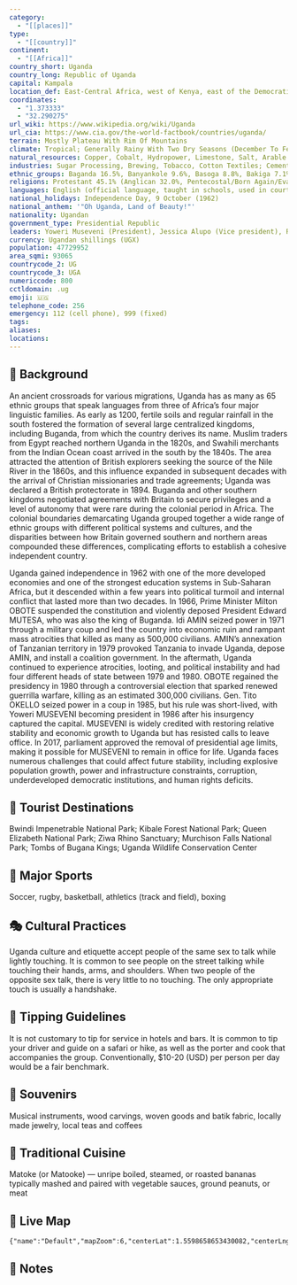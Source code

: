 ```yaml
---
category:
  - "[[places]]"
type:
  - "[[country]]"
continent:
  - "[[Africa]]"
country_short: Uganda
country_long: Republic of Uganda
capital: Kampala
location_def: East-Central Africa, west of Kenya, east of the Democratic Republic of the Congo
coordinates:
  - "1.373333"
  - "32.290275"
url_wiki: https://www.wikipedia.org/wiki/Uganda
url_cia: https://www.cia.gov/the-world-factbook/countries/uganda/
terrain: Mostly Plateau With Rim Of Mountains
climate: Tropical; Generally Rainy With Two Dry Seasons (December To February, June To August); Semiarid In Northeast
natural_resources: Copper, Cobalt, Hydropower, Limestone, Salt, Arable Land, Gold
industries: Sugar Processing, Brewing, Tobacco, Cotton Textiles; Cement, Steel Production
ethnic_groups: Baganda 16.5%, Banyankole 9.6%, Basoga 8.8%, Bakiga 7.1%, Iteso 7%, Langi 6.3%, Bagisu 4.9%, Acholi 4.4%, Lugbara 3.3%, other 32.1% (2014 est.)
religions: Protestant 45.1% (Anglican 32.0%, Pentecostal/Born Again/Evangelical 11.1%, Seventh Day Adventist 1.7%, Baptist .3%), Roman Catholic 39.3%, Muslim 13.7%, other 1.6%, none 0.2% (2014 est.)
languages: English (official language, taught in schools, used in courts of law and by most newspapers and some radio broadcasts), Ganda or Luganda (most widely used of the Niger-Congo languages and the language used most often in the capital), other Niger-Congo languages, Nilo-Saharan languages, Swahili (official), Arabic
national_holidays: Independence Day, 9 October (1962)
national_anthem: '"Oh Uganda, Land of Beauty!"'
nationality: Ugandan
government_type: Presidential Republic
leaders: Yoweri Museveni (President), Jessica Alupo (Vice president), Robinah Nabbanja (Prime minister)
currency: Ugandan shillings (UGX)
population: 47729952
area_sqmi: 93065
countrycode_2: UG
countrycode_3: UGA
numericcode: 800
cctldomain: .ug
emoji: 🇺🇬
telephone_code: 256
emergency: 112 (cell phone), 999 (fixed)
tags: 
aliases: 
locations:
---
```

## 🌱 Background
An ancient crossroads for various migrations, Uganda has as many as 65 ethnic groups that speak languages from three of Africa’s four major linguistic families. As early as 1200, fertile soils and regular rainfall in the south fostered the formation of several large centralized kingdoms, including Buganda, from which the country derives its name. Muslim traders from Egypt reached northern Uganda in the 1820s, and Swahili merchants from the Indian Ocean coast arrived in the south by the 1840s. The area attracted the attention of British explorers seeking the source of the Nile River in the 1860s, and this influence expanded in subsequent decades with the arrival of Christian missionaries and trade agreements; Uganda was declared a British protectorate in 1894. Buganda and other southern kingdoms negotiated agreements with Britain to secure privileges and a level of autonomy that were rare during the colonial period in Africa. The colonial boundaries demarcating Uganda grouped together a wide range of ethnic groups with different political systems and cultures, and the disparities between how Britain governed southern and northern areas compounded these differences, complicating efforts to establish a cohesive independent country.

Uganda gained independence in 1962 with one of the more developed economies and one of the strongest education systems in Sub-Saharan Africa, but it descended within a few years into political turmoil and internal conflict that lasted more than two decades. In 1966, Prime Minister Milton OBOTE suspended the constitution and violently deposed President Edward MUTESA, who was also the king of Buganda. Idi AMIN seized power in 1971 through a military coup and led the country into economic ruin and rampant mass atrocities that killed as many as 500,000 civilians. AMIN’s annexation of Tanzanian territory in 1979 provoked Tanzania to invade Uganda, depose AMIN, and install a coalition government. In the aftermath, Uganda continued to experience atrocities, looting, and political instability and had four different heads of state between 1979 and 1980. OBOTE regained the presidency in 1980 through a controversial election that sparked renewed guerrilla warfare, killing as an estimated 300,000 civilians. Gen. Tito OKELLO seized power in a coup in 1985, but his rule was short-lived, with Yoweri MUSEVENI becoming president in 1986 after his insurgency captured the capital. MUSEVENI is widely credited with restoring relative stability and economic growth to Uganda but has resisted calls to leave office. In 2017, parliament approved the removal of presidential age limits, making it possible for MUSEVENI to remain in office for life. Uganda faces numerous challenges that could affect future stability, including explosive population growth, power and infrastructure constraints, corruption, underdeveloped democratic institutions, and human rights deficits.

## 📌 Tourist Destinations
Bwindi Impenetrable National Park; Kibale Forest National Park; Queen Elizabeth National Park; Ziwa Rhino Sanctuary; Murchison Falls National Park; Tombs of Bugana Kings; Uganda Wildlife Conservation Center

## 🥇 Major Sports
Soccer, rugby, basketball, athletics (track and field), boxing

## 🎭 Cultural Practices
Uganda culture and etiquette accept people of the same sex to talk while lightly touching. It is common to see people on the street talking while touching their hands, arms, and shoulders. When two people of the opposite sex talk, there is very little to no touching. The only appropriate touch is usually a handshake.

## 🫰 Tipping Guidelines
It is not customary to tip for service in hotels and bars. It is common to tip your driver and guide on a safari or hike, as well as the porter and cook that accompanies the group. Conventionally, $10-20 (USD) per person per day would be a fair benchmark.

## 🎁 Souvenirs
Musical instruments, wood carvings, woven goods and batik fabric, locally made jewelry, local teas and coffees

## 🍲 Traditional Cuisine
Matoke (or Matooke) — unripe boiled, steamed, or roasted bananas typically mashed and paired with vegetable sauces, ground peanuts, or meat

## 📡 Live Map
```mapview
{"name":"Default","mapZoom":6,"centerLat":1.5598658653430082,"centerLng":32.55270616640379,"query":"","chosenMapSource":0}
```

## 📒 Notes


